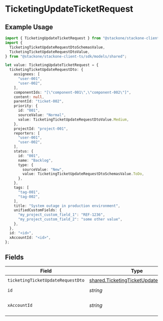 # TicketingUpdateTicketRequest

## Example Usage

```typescript
import { TicketingUpdateTicketRequest } from "@stackone/stackone-client-ts/sdk/models/operations";
import {
  TicketingTicketUpdateRequestDtoSchemasValue,
  TicketingTicketUpdateRequestDtoValue,
} from "@stackone/stackone-client-ts/sdk/models/shared";

let value: TicketingUpdateTicketRequest = {
  ticketingTicketUpdateRequestDto: {
    assignees: [
      "user-001",
      "user-002",
    ],
    componentIds: "[\"component-001\",\"component-002\"]",
    content: null,
    parentId: "ticket-002",
    priority: {
      id: "001",
      sourceValue: "Normal",
      value: TicketingTicketUpdateRequestDtoValue.Medium,
    },
    projectId: "project-001",
    reporters: [
      "user-001",
      "user-002",
    ],
    status: {
      id: "001",
      name: "Backlog",
      type: {
        sourceValue: "New",
        value: TicketingTicketUpdateRequestDtoSchemasValue.ToDo,
      },
    },
    tags: [
      "tag-001",
      "tag-002",
    ],
    title: "System outage in production environment",
    unifiedCustomFields: {
      "my_project_custom_field_1": "REF-1236",
      "my_project_custom_field_2": "some other value",
    },
  },
  id: "<id>",
  xAccountId: "<id>",
};
```

## Fields

| Field                                                                                                   | Type                                                                                                    | Required                                                                                                | Description                                                                                             |
| ------------------------------------------------------------------------------------------------------- | ------------------------------------------------------------------------------------------------------- | ------------------------------------------------------------------------------------------------------- | ------------------------------------------------------------------------------------------------------- |
| `ticketingTicketUpdateRequestDto`                                                                       | [shared.TicketingTicketUpdateRequestDto](../../../sdk/models/shared/ticketingticketupdaterequestdto.md) | :heavy_check_mark:                                                                                      | N/A                                                                                                     |
| `id`                                                                                                    | *string*                                                                                                | :heavy_check_mark:                                                                                      | N/A                                                                                                     |
| `xAccountId`                                                                                            | *string*                                                                                                | :heavy_check_mark:                                                                                      | The account identifier                                                                                  |